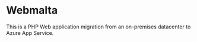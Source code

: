 # Webmalta
This is a PHP Web application migration from an on-premises datacenter to Azure App Service.
